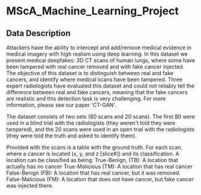 # MScA_Machine_Learning_Project

## Data Description

Attackers have the ability to intercept and add/remove medical evidence in medical imagery with high realism using deep learning. In this dataset we present medical deepfakes: 3D CT scans of human lungs, where some have been tampered with real cancer removed and with fake cancer injected. The objective of this dataset is to distinguish between real and fake cancers, and identify where medical scans have been tampered. Three expert radiologists have evaluated this dataset and could not reliably tell the difference between real and fake cancers, meaning that the fake cancers are realistic and this detection task is very challenging. For more information, please see our paper 'CT-GAN'.

The dataset consists of two sets (80 scans and 20 scans). The first 80 were used in a blind trial with the radiologists (they weren't told they were tampered), and the 20 scans were used in an open trial with the radiologists (they were told the truth and asked to identify them).

Provided with the scans is a table with the ground truth. For each scan, where a cancer is located (x, y, and z [slice#]) and its classification. A location can be classified as being:
True-Benign, (TB): A location that actually has no cancer
True-Malicious (TM): A location that has real cancer
False-Benign (FB): A location that has real cancer, but it was removed.
False-Malicious (FM): A location that does not have cancer, but fake cancer was injected there.
